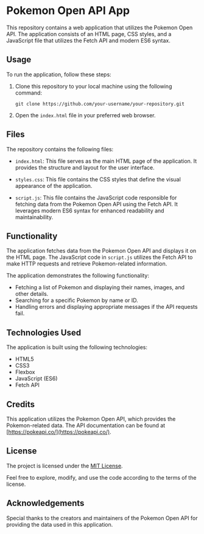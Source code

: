 # Pokemon Open API App

This repository contains a web application that utilizes the Pokemon Open API. The application consists of an HTML page, CSS styles, and a JavaScript file that utilizes the Fetch API and modern ES6 syntax.

## Usage

To run the application, follow these steps:

1. Clone this repository to your local machine using the following command:
   ```
   git clone https://github.com/your-username/your-repository.git
   ```

2. Open the `index.html` file in your preferred web browser.

## Files

The repository contains the following files:

- `index.html`: This file serves as the main HTML page of the application. It provides the structure and layout for the user interface.

- `styles.css`: This file contains the CSS styles that define the visual appearance of the application.

- `script.js`: This file contains the JavaScript code responsible for fetching data from the Pokemon Open API using the Fetch API. It leverages modern ES6 syntax for enhanced readability and maintainability.

## Functionality

The application fetches data from the Pokemon Open API and displays it on the HTML page. The JavaScript code in `script.js` utilizes the Fetch API to make HTTP requests and retrieve Pokemon-related information.

The application demonstrates the following functionality:

- Fetching a list of Pokemon and displaying their names, images, and other details.
- Searching for a specific Pokemon by name or ID.
- Handling errors and displaying appropriate messages if the API requests fail.

## Technologies Used

The application is built using the following technologies:

- HTML5
- CSS3
- Flexbox
- JavaScript (ES6)
- Fetch API

## Credits

This application utilizes the Pokemon Open API, which provides the Pokemon-related data. The API documentation can be found at [https://pokeapi.co/](https://pokeapi.co/).

## License

The project is licensed under the [MIT License](LICENSE).

Feel free to explore, modify, and use the code according to the terms of the license.

## Acknowledgements

Special thanks to the creators and maintainers of the Pokemon Open API for providing the data used in this application.
